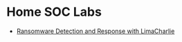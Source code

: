 # Home SOC Labs
- [Ransomware Detection and Response with LimaCharlie](https://github.com/emann615/SOC-Labs/blob/main/Home-SOC/Labs/Ransomware-Detection-and-Response.md)
